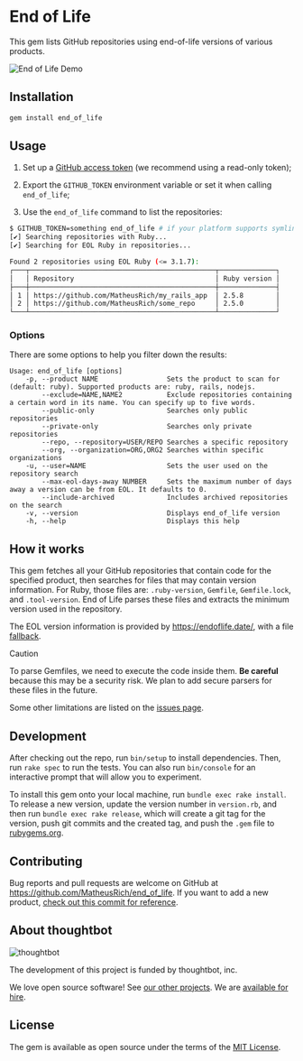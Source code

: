 # End of Life

This gem lists GitHub repositories using end-of-life versions of various
products.

![End of Life Demo](demo.gif)

## Installation

```sh
gem install end_of_life
```

## Usage

1. Set up a [GitHub access token][] (we recommend using a read-only token);

[github access token]:
    https://docs.github.com/en/authentication/keeping-your-account-and-data-secure/creating-a-personal-access-token#creating-a-token

2. Export the `GITHUB_TOKEN` environment variable or set it when calling
   `end_of_life`;

3. Use the `end_of_life` command to list the repositories:

```sh
$ GITHUB_TOKEN=something end_of_life # if your platform supports symlinks, you can use the `eol` command instead
[✔] Searching repositories with Ruby...
[✔] Searching for EOL Ruby in repositories...

Found 2 repositories using EOL Ruby (<= 3.1.7):
┌───┬──────────────────────────────────────────────┬──────────────┐
│   │ Repository                                   │ Ruby version │
├───┼──────────────────────────────────────────────┼──────────────┤
│ 1 │ https://github.com/MatheusRich/my_rails_app  │ 2.5.8        │
│ 2 │ https://github.com/MatheusRich/some_repo     │ 2.5.0        │
└───┴──────────────────────────────────────────────┴──────────────┘
```

### Options

There are some options to help you filter down the results:

```
Usage: end_of_life [options]
    -p, --product NAME                 Sets the product to scan for (default: ruby). Supported products are: ruby, rails, nodejs.
        --exclude=NAME,NAME2           Exclude repositories containing a certain word in its name. You can specify up to five words.
        --public-only                  Searches only public repositories
        --private-only                 Searches only private repositories
        --repo, --repository=USER/REPO Searches a specific repository
        --org, --organization=ORG,ORG2 Searches within specific organizations
    -u, --user=NAME                    Sets the user used on the repository search
        --max-eol-days-away NUMBER     Sets the maximum number of days away a version can be from EOL. It defaults to 0.
        --include-archived             Includes archived repositories on the search
    -v, --version                      Displays end_of_life version
    -h, --help                         Displays this help
```

## How it works

This gem fetches all your GitHub repositories that contain code for the
specified product, then searches for files that may contain version information.
For Ruby, those files are: `.ruby-version`, `Gemfile`, `Gemfile.lock`, and
`.tool-version`. End of Life parses these files and extracts the minimum version
used in the repository.

The EOL version information is provided by https://endoflife.date/, with a file
[fallback].

> [!CAUTION]
> To parse Gemfiles, we need to execute the code inside them.
> **Be careful** because this may be a security risk. We plan to add secure
> parsers for these files in the future.

Some other limitations are listed on the [issues page].

[fallback]: ./lib/end_of_life.json
[issues page]: https://github.com/MatheusRich/end_of_life/issues

## Development

After checking out the repo, run `bin/setup` to install dependencies. Then, run
`rake spec` to run the tests. You can also run `bin/console` for an interactive
prompt that will allow you to experiment.

To install this gem onto your local machine, run `bundle exec rake install`. To
release a new version, update the version number in `version.rb`, and then run
`bundle exec rake release`, which will create a git tag for the version, push
git commits and the created tag, and push the `.gem` file to
[rubygems.org](https://rubygems.org).

## Contributing

Bug reports and pull requests are welcome on GitHub at
https://github.com/MatheusRich/end_of_life. If you want to add a new product,
[check out this commit for reference].

[check out this commit for reference]: https://github.com/MatheusRich/end_of_life/commit/bfb6f9ceb5afb338fa5553a1266aa2c063e61200

## About thoughtbot

![thoughtbot](https://thoughtbot.com/thoughtbot-logo-for-readmes.svg)

The development of this project is funded by thoughtbot, inc.

We love open source software! See [our other projects][community]. We are
[available for hire][hire].

[community]: https://thoughtbot.com/community?utm_source=github
[hire]: https://thoughtbot.com/hire-us?utm_source=github

## License

The gem is available as open source under the terms of the [MIT
License](https://opensource.org/licenses/MIT).
